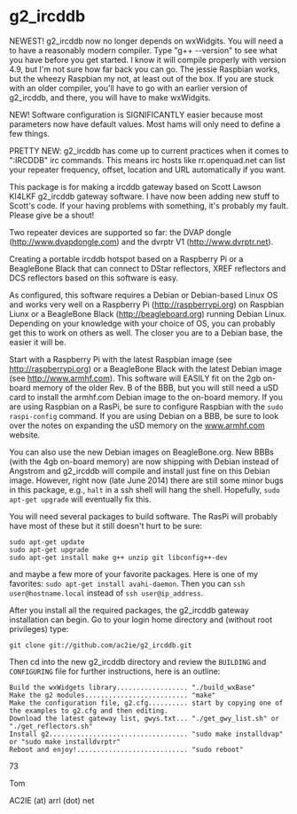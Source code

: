 g2_ircddb
=========

NEWEST! g2_ircddb now no longer depends on wxWidgits. You will need a to have a reasonably modern compiler. Type "g++ --version" to see what you have before you get started. I know it will compile properly with version 4.9, but I'm not sure how far back you can go. The jessie Raspbian works, but the wheezy Raspbian my not, at least out of the box. If you are stuck with an older compiler, you'll have to go with an earlier version of g2_ircddb, and there, you will have to make wxWidgits.

NEW! Software configuration is SIGNIFICANTLY easier because most parameters now have default values. Most hams will only need to define a few things.

PRETTY NEW: g2_ircddb has come up to current practices when it comes to ":IRCDDB" irc commands. This means irc hosts like rr.openquad.net can list your repeater frequency, offset, location and URL automatically if you want.

This package is for making a ircddb gateway based on Scott Lawson KI4LKF g2_ircddb gateway software. I have now been adding new stuff to Scott's code. If your having problems with something, it's probably my fault. Please give be a shout!

Two repeater devices are supported so far: the DVAP dongle (http://www.dvapdongle.com) and the dvrptr V1 (http://www.dvrptr.net).

Creating a portable ircddb hotspot based on a Raspberry Pi or a BeagleBone Black that can connect to DStar reflectors, XREF reflectors and DCS reflectors based on this software is easy.

As configured, this software requires a Debian or Debian-based Linux OS and works very well on a Raspberry Pi (http://raspberrypi.org) on Raspbian Liunx or a BeagleBone Black (http://beagleboard.org) running Debian Linux. Depending on your knowledge with your choice of OS, you can probably get this to work on others as well. The closer you are to a Debian base, the easier it will be.

Start with a Raspberry Pi with the latest Raspbian image (see http://raspberrypi.org) or a BeagleBone Black with the latest Debian image (see http://www.armhf.com). This software will EASILY fit on the 2gb on-board memory of the older Rev. B of the BBB, but you will still need a uSD card to install the armhf.com Debian image to the on-board memory. If you are using Raspbian on a RasPi, be sure to configure Raspbian with the `sudo raspi-config` command. If you are using Debian on a BBB, be sure to look over the notes on expanding the uSD memory on the www.armhf.com website.

You can also use the new Debian images on BeagleBone.org. New BBBs (with the 4gb on-board memory) are now shipping with Debian instead of Angstrom and g2_ircddb will compile and install just fine on this Debian image. However, right now (late June 2014) there are still some minor bugs in this package, e.g., `halt` in a ssh shell will hang the shell. Hopefully, `sudo apt-get upgrade` will eventually fix this.

You will need several packages to build software. The RasPi will probably have most of these but it still doesn't hurt to be sure:

```
sudo apt-get update
sudo apt-get upgrade
sudo apt-get install make g++ unzip git libconfig++-dev
```

and maybe a few more of your favorite packages. Here is one of my favorites: `sudo apt-get install avahi-daemon`. Then you can `ssh user@hostname.local` instead of `ssh user@ip_address`.

After you install all the required packages, the g2_ircddb gateway installation can begin. Go to your login home directory and (without root privileges) type:
```
git clone git://github.com/ac2ie/g2_ircddb.git
```
Then cd into the new g2_ircddb directory and review the `BUILDING` and `CONFIGURING` file for further instructions, here is an outline:
```
Build the wxWidgets library.................. "./build_wxBase"
Make the g2 modules.......................... "make"
Make the configuration file, g2.cfg.......... start by copying one of the examples to g2.cfg and then editing.
Download the latest gateway list, gwys.txt... "./get_gwy_list.sh" or "./get_reflectors.sh"
Install g2................................... "sudo make installdvap" or "sudo make installdvrptr"
Reboot and enjoy!............................ "sudo reboot"
```

73

Tom

AC2IE (at) arrl (dot) net
